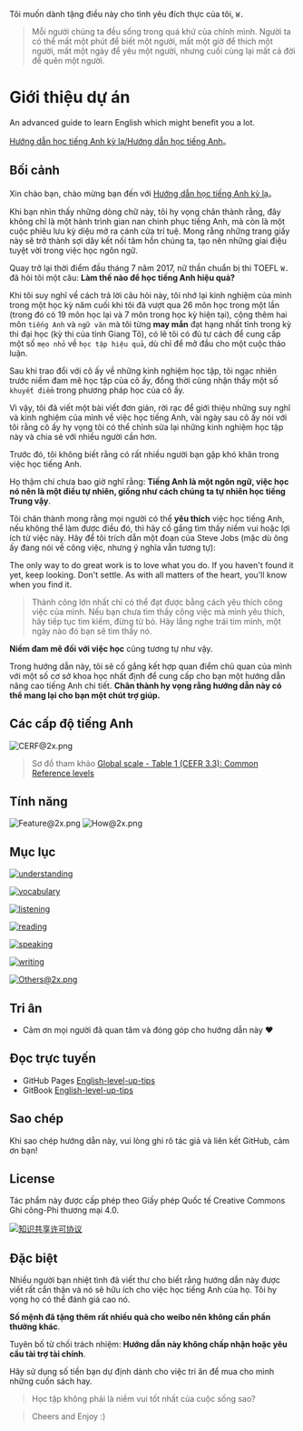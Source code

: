 Tôi muốn dành tặng điều này cho tình yêu đích thực của tôi, `W.`

> Mỗi người chúng ta đều sống trong quá khứ của chính mình. Người ta có thể mất một phút để biết một người, mất một giờ để thích một người, mất một ngày để yêu một người, nhưng cuối cùng lại mất cả đời để quên một người.

# Giới thiệu dự án

An advanced guide to learn English which might benefit you a lot.

[Hướng dẫn học tiếng Anh kỳ lạ/Hướng dẫn học tiếng Anh](https://github.com/byoungd/English-level-up-tips)。

## Bối cảnh

Xin chào bạn, chào mừng bạn đến với [Hướng dẫn học tiếng Anh kỳ lạ](https://github.com/byoungd/English-level-up-tips)。

Khi bạn nhìn thấy những dòng chữ này, tôi hy vọng chân thành rằng, đây không chỉ là một hành trình gian nan chinh phục tiếng Anh, mà còn là một cuộc phiêu lưu kỳ diệu mở ra cánh cửa trí tuệ. Mong rằng những trang giấy này sẽ trở thành sợi dây kết nối tâm hồn chúng ta, tạo nên những giai điệu tuyệt vời trong việc học ngôn ngữ.

Quay trở lại thời điểm đầu tháng 7 năm 2017, nữ thần chuẩn bị thi TOEFL `W.` đã hỏi tôi một câu: **Làm thế nào để học tiếng Anh hiệu quả?**

Khi tôi suy nghĩ về cách trả lời câu hỏi này, tôi nhớ lại kinh nghiệm của mình trong một học kỳ năm cuối khi tôi đã vượt qua 26 môn học trong một lần (trong đó có 19 môn học lại và 7 môn trong học kỳ hiện tại), cộng thêm hai môn `tiếng Anh` và `ngữ văn` mà tôi từng **may mắn** đạt hạng nhất tỉnh trong kỳ thi đại học (kỳ thi của tỉnh Giang Tô), có lẽ tôi có đủ tư cách để cung cấp một số `mẹo nhỏ` về `học tập hiệu quả`, dù chỉ để mở đầu cho một cuộc thảo luận.

Sau khi trao đổi với cô ấy về những kinh nghiệm học tập, tôi ngạc nhiên trước niềm đam mê học tập của cô ấy, đồng thời cũng nhận thấy một số `khuyết điểm` trong phương pháp học của cô ấy.

Vì vậy, tôi đã viết một bài viết đơn giản, rời rạc để giới thiệu những suy nghĩ và kinh nghiệm của mình về việc học tiếng Anh, vài ngày sau cô ấy nói với tôi rằng cô ấy hy vọng tôi có thể chỉnh sửa lại những kinh nghiệm học tập này và chia sẻ với nhiều người cần hơn.

Trước đó, tôi không biết rằng có rất nhiều người bạn gặp khó khăn trong việc học tiếng Anh.

Họ thậm chí chưa bao giờ nghĩ rằng: **Tiếng Anh là một ngôn ngữ, việc học nó nên là một điều tự nhiên, giống như cách chúng ta tự nhiên học tiếng Trung vậy**.

Tôi chân thành mong rằng mọi người có thể **yêu thích** việc học tiếng Anh, nếu không thể làm được điều đó, thì hãy cố gắng tìm thấy niềm vui hoặc lợi ích từ việc này. Hãy để tôi trích dẫn một đoạn của Steve Jobs (mặc dù ông ấy đang nói về công việc, nhưng ý nghĩa vẫn tương tự):

The only way to do great work is to love what you do. If you haven't found it yet, keep looking. Don't settle. As with all matters of the heart, you'll know when you find it.

> Thành công lớn nhất chỉ có thể đạt được bằng cách yêu thích công việc của mình. Nếu bạn chưa tìm thấy công việc mà mình yêu thích, hãy tiếp tục tìm kiếm, đừng từ bỏ. Hãy lắng nghe trái tim mình, một ngày nào đó bạn sẽ tìm thấy nó.

**Niềm đam mê đối với việc học** cũng tương tự như vậy.

Trong hướng dẫn này, tôi sẽ cố gắng kết hợp quan điểm chủ quan của mình với một số cơ sở khoa học nhất định để cung cấp cho bạn một hướng dẫn nâng cao tiếng Anh chi tiết. **Chân thành hy vọng rằng hướng dẫn này có thể mang lại cho bạn một chút trợ giúp.**

## Các cấp độ tiếng Anh

![CERF@2x.png](assets/CEFR@2x.png)

> Sơ đồ tham khảo [Global scale - Table 1 (CEFR 3.3): Common Reference levels](http://www.coe.int/en/web/common-european-framework-reference-languages/table-1-cefr-3.3-common-reference-levels-global-scale)

## Tính năng

![Feature@2x.png](assets/Feature.png)
![How@2x.png](assets/How.png)

## Mục lục

[![understanding](assets/understanding@2x.png)](part-1/1-understanding.md)

[![vocabulary](assets/vocabulary@2x.png)](part-1/2-vocabulary.md)

[![listening](assets/listening@2x.png)](part-1/3-listening.md)

[![reading](assets/reading@2x.png)](part-1/4-reading.md)

[![speaking](assets/speaking@2x.png)](part-1/5-speaking.md)

[![writing](assets/writing@2x.png)](part-1/6-writing.md)

[![Others@2x.png](assets/Others@2x.png)](part-2/x-misc.md)

## Tri ân

- Cảm ơn mọi người đã quan tâm và đóng góp cho hướng dẫn này ❤️

## Đọc trực tuyến

- GitHub Pages [English-level-up-tips](https://nthung2112.github.io/English-level-up-tips/#/)
- GitBook [English-level-up-tips](https://nthung2112.gitbook.io/english-level-up-tips/)

## Sao chép

Khi sao chép hướng dẫn này, vui lòng ghi rõ tác giả và liên kết GitHub, cảm ơn bạn!

## License

Tác phẩm này được cấp phép theo Giấy phép Quốc tế Creative Commons Ghi công-Phi thương mại 4.0.

<a rel="license" href="http://creativecommons.org/licenses/by-nc/4.0/"><img alt="知识共享许可协议" style="border-width:0" src="https://i.creativecommons.org/l/by-nc/4.0/88x31.png" /></a> <a rel="license" href="http://creativecommons.org/licenses/by-nc/4.0/"></a>

## Đặc biệt

Nhiều người bạn nhiệt tình đã viết thư cho biết rằng hướng dẫn này được viết rất cẩn thận và nó sẽ hữu ích cho việc học tiếng Anh của họ. Tôi hy vọng họ có thể đánh giá cao nó.

**Số mệnh đã tặng thêm rất nhiều quà cho weibo nên không cần phần thưởng khác**.

Tuyên bố từ chối trách nhiệm: **Hướng dẫn này không chấp nhận hoặc yêu cầu tài trợ tài chính**.

Hãy sử dụng số tiền bạn dự định dành cho việc tri ân để mua cho mình những cuốn sách hay.

> Học tập không phải là niềm vui tốt nhất của cuộc sống sao?

> Cheers and Enjoy :)
